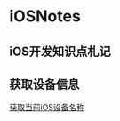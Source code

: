 iOSNotes
========
iOS开发知识点札记
------------------------------------------------------

## 获取设备信息

[获取当前iOS设备名称](https://github.com/zhoushejun/iPhoneTT)
